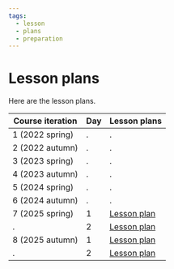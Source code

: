 ```yaml
---
tags:
  - lesson
  - plans
  - preparation
---
```


# Lesson plans

Here are the lesson plans.

Course iteration|Day|Lesson plans
----------------|---|------------
1  (2022 spring)|.  |.
2  (2022 autumn)|.  |.
3  (2023 spring)|.  |.
4  (2023 autumn)|.  |.
5  (2024 spring)|.  |.
6  (2024 autumn)|.  |.
7  (2025 spring)|1  |[Lesson plan](20250424/README.md)
.               |2  |[Lesson plan](20250425/README.md)
8  (2025 autumn)|1  |[Lesson plan](20251127/README.md)
.               |2  |[Lesson plan](20251128/README.md)


